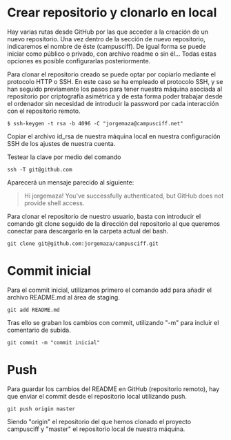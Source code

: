 # Crear repositorio y clonarlo en local

Hay varias rutas desde GitHub por las que acceder a la creación de un nuevo repositorio. Una vez dentro de la sección de nuevo repositorio, indicaremos el nombre de éste (campusciff). De igual forma se puede iniciar como público o privado, con archivo readme o sin él... Todas estas opciones es posible configurarlas posteriormente.

Para clonar el repositorio creado se puede optar por copiarlo mediante el protocolo HTTP o SSH. En este caso se ha empleado el protocolo SSH, y se han seguido previamente los pasos para tener nuestra máquina asociada al repositorio por criptografía asimétrica y de esta forma poder trabajar desde el ordenador sin necesidad de introducir la password por cada interacción con el repositorio remoto.

```Shell
$ ssh-keygen -t rsa -b 4096 -C "jorgemaza@campusciff.net"
```
Copiar el archivo id_rsa de nuestra máquina local en nuestra configuración SSH de los ajustes de nuestra cuenta.

Testear la clave por medio del comando 

```Shell
ssh -T git@github.com
```

Aparecerá un mensaje parecido al siguiente:

>Hi jorgemaza! You've successfully authenticated, but GitHub does not provide shell access.


Para clonar el repositorio de nuestro usuario, basta con introducir el comando git clone seguido de la dirección del repositorio al que queremos conectar para descargarlo en la carpeta actual del bash.
```Shell
git clone git@github.com:jorgemaza/campusciff.git
```

# Commit inicial
Para el commit inicial, utilizamos primero el comando add para añadir el archivo README.md al área de staging.

```Shell
git add README.md
```

Tras ello se graban los cambios con commit, utilizando "-m" para incluir el comentario de subida.

```Shell
git commit -m "commit inicial"
```

# Push
Para guardar los cambios del README en GitHub (repositorio remoto), hay que enviar el commit desde el repositorio local utilizando push.

```Shell
git push origin master
```

Siendo "origin" el repositorio del que hemos clonado el proyecto campusciff y "master" el repositorio local de nuestra máquina.